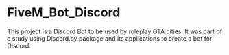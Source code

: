 # FiveM_Bot_Discord
This project is a Discord Bot to be used by roleplay GTA cities.
It was part of a study using Discord.py package and its applications to create a bot for Discord.
